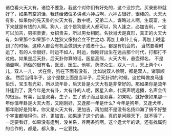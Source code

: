 诸位看火天大有，诸位不要急，我这个对你们有好处的，这个没抄完，买录影带就好了，如果有空的话，我还给诸位多讲点六神占啊，六神占很好，很棒的。火天大有卦，如果你的先天卦的火天大有，数中呢，兄弟二人，谋略过人啊，生既富，生下来就是有钱的人啊。狗人，这个是狗是犬人都可以，狗人逢之，必加吉利，一定可以加吉，男招贵妻，女招贵夫，所以男女相同。名狄肖犬是真形，真正的火天大有，如果那个如果那个人姓狄又像狗会立不世之功.
再加上命卦上有，再加上时运到了的时候，这种人都会有机会做到天子或者什么。都是有机会的， 当然要看时运了，有的人命很好，时运不如人，时运，你刚好出生在远古那个时代，打都打不过他。如果是后天卦，后天卦你算的话，医星高照，火天大有，悬壶得名， 不是酒壶啊，药做的很有名，医发，医生。他呢，药济众生，双人一儿，天上两个小儿，双人一儿， 犬在侧，狗在下面有没有， 比如说双人徐啊，都是双人，诸事顺遂。 然后当得半子，这个是数上面是当半子，后天卦讲的时候，这位叫做良马逢伯乐，宝玉有光彩，所以流年卦，后天卦是火天大有是非常好的。那如果你是流年卦逢到了，我今年是大有卦，大有卦的人呢，医星入命，代表声明远播，名声会传的很远。有喜，且是双喜，生子，生了孩子而且是双喜，如果呢，就好像如果那—年你值年卦是火天大有，又刚刚好，又逢那一年是什么? 今年是狗年，又逢犬年，那年刚好是狗年，你又是火天大有，更加吉，再加就不是没有名扬四海了搞不好整个宇宙都晓得你。好，更加吉。如果逢了这个的话，真的是问鼎天下，就不得了，一定要看好，如果没有逢到，没关系，养两条狗啊。这个逢犬年的话，还有找属狗的合作的，都是，都入象，一定要找。